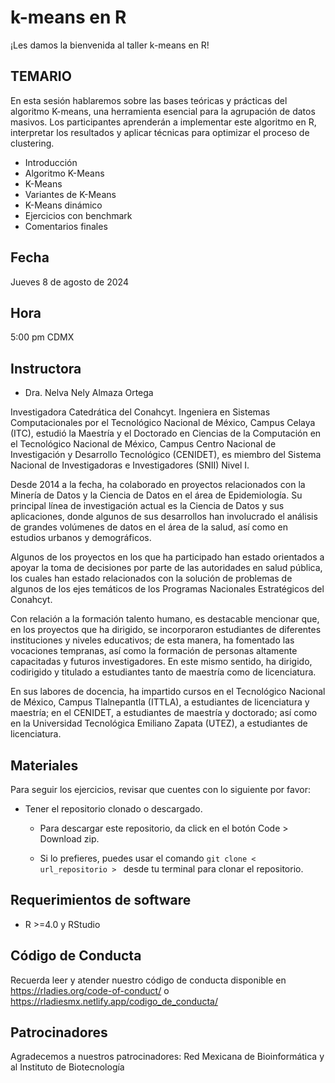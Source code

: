 # k-means en R


¡Les damos la bienvenida al taller k-means en R!

## TEMARIO

En esta sesión hablaremos sobre las bases teóricas y prácticas del algoritmo K-means, una herramienta esencial para la agrupación de datos masivos. Los participantes aprenderán a implementar este algoritmo en R, interpretar los resultados y aplicar técnicas para optimizar el proceso de clustering.

- Introducción
- Algoritmo K-Means
- K-Means
- Variantes de K-Means
- K-Means dinámico
- Ejercicios con benchmark
- Comentarios finales

## Fecha 

Jueves 8 de agosto de 2024

## Hora 

5:00 pm CDMX


## Instructora

- Dra. Nelva Nely Almaza Ortega

Investigadora Catedrática del Conahcyt. Ingeniera en Sistemas Computacionales por el Tecnológico Nacional de México, Campus Celaya (ITC), estudió la Maestría y el Doctorado en Ciencias de la Computación en el Tecnológico Nacional de México, Campus Centro Nacional de Investigación y Desarrollo Tecnológico (CENIDET), es miembro del Sistema Nacional de Investigadoras e Investigadores (SNII) Nivel I.

Desde 2014 a la fecha, ha colaborado en proyectos relacionados con la Minería de Datos y la Ciencia de Datos en el área de Epidemiología. Su principal línea de investigación actual es la Ciencia de Datos y sus aplicaciones, donde algunos de sus desarrollos han involucrado el análisis de grandes volúmenes de datos en el área de la salud, así como en estudios urbanos y demográficos.

Algunos de los proyectos en los que ha participado han estado orientados a apoyar la toma de decisiones por parte de las autoridades en salud pública, los cuales han estado relacionados con la solución de problemas de algunos de los ejes temáticos de los Programas Nacionales Estratégicos del Conahcyt.

Con relación a la formación talento humano, es destacable mencionar que, en los proyectos que ha dirigido, se incorporaron estudiantes de diferentes instituciones y niveles educativos; de esta manera, ha fomentado las vocaciones tempranas, así como la formación de personas altamente capacitadas y futuros investigadores. En este mismo sentido, ha dirigido, codirigido y titulado a estudiantes tanto de maestría como de licenciatura.

En sus labores de docencia, ha impartido cursos en el Tecnológico Nacional de México, Campus Tlalnepantla (ITTLA), a estudiantes de licenciatura y maestría; en el CENIDET, a estudiantes de maestría y doctorado; así como en la Universidad Tecnológica Emiliano Zapata (UTEZ), a estudiantes de licenciatura.

## Materiales

Para seguir los ejercicios, revisar que cuentes con lo siguiente por favor: 

-  Tener el repositorio clonado o descargado.
  
    - Para descargar este repositorio, da click en el botón Code > Download zip. 

    - Si lo prefieres, puedes usar el comando `git clone < url_repositorio > ` desde tu terminal para clonar el repositorio.

  
## Requerimientos de software

- R >=4.0 y RStudio


## Código de Conducta
Recuerda leer y atender nuestro código de conducta disponible en https://rladies.org/code-of-conduct/ o https://rladiesmx.netlify.app/codigo_de_conducta/

## Patrocinadores
Agradecemos a nuestros patrocinadores: Red Mexicana de Bioinformática y al Instituto de Biotecnología
